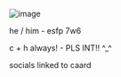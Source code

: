 ![image](https://github.com/user-attachments/assets/67f4a4ea-be2a-4b53-964e-15677ca27a9f)

he / him - esfp 7w6

c + h always! - PLS INT!! ^_^

socials linked to caard
